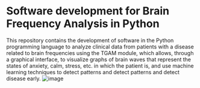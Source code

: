 # Software development for Brain Frequency Analysis in Python
This repository contains the development of software in the Python programming language to analyze clinical data from patients with a disease related to brain frequencies using the TGAM module, which allows, through a graphical interface, to visualize graphs of brain waves that represent the states of anxiety, calm, stress, etc. in which the patient is, and use machine learning techniques to detect patterns and detect patterns and detect disease early.
![image](https://github.com/eeuse13i0/Brain-frequency-reading/assets/138092299/750e7229-9c15-4543-bd28-0368bc12b40d)


